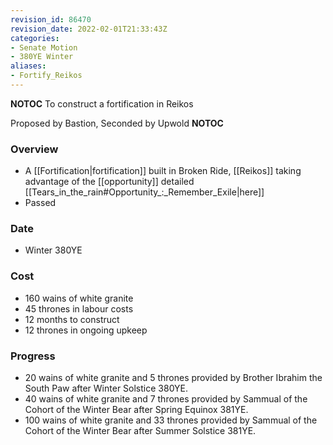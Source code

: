 ```yaml
---
revision_id: 86470
revision_date: 2022-02-01T21:33:43Z
categories:
- Senate Motion
- 380YE Winter
aliases:
- Fortify_Reikos
---
```



__NOTOC__
To construct a fortification in Reikos

Proposed by Bastion, Seconded by Upwold
__NOTOC__
### Overview
* A [[Fortification|fortification]] built in Broken Ride, [[Reikos]] taking advantage of the [[opportunity]] detailed [[Tears_in_the_rain#Opportunity_:_Remember_Exile|here]]
* Passed

### Date
* Winter 380YE

### Cost
* 160 wains of white granite
* 45 thrones in labour costs
* 12 months to construct
* 12 thrones in ongoing upkeep

### Progress
* 20 wains of white granite and 5 thrones provided by Brother Ibrahim the South Paw after Winter Solstice 380YE.
* 40 wains of white granite and 7 thrones provided by Sammual of the Cohort of the Winter Bear after Spring Equinox 381YE.
* 100 wains of white granite and 33 thrones provided by Sammual of the Cohort of the Winter Bear after Summer Solstice 381YE.